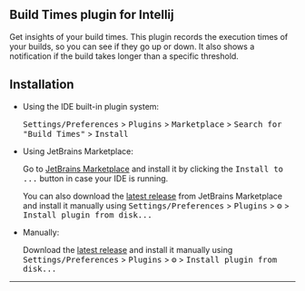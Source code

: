## Build Times plugin for Intellij
Get insights of your build times. This plugin records the execution times of your builds, so you can see if they go up or down. It also shows a notification if the build takes longer than a specific threshold.

## Installation

- Using the IDE built-in plugin system:

  <kbd>Settings/Preferences</kbd> > <kbd>Plugins</kbd> > <kbd>Marketplace</kbd> > <kbd>Search for "Build Times"</kbd> >
  <kbd>Install</kbd>

- Using JetBrains Marketplace:

  Go to [JetBrains Marketplace](https://plugins.jetbrains.com/plugin/25930-build-times) and install it by clicking the <kbd>Install to ...</kbd> button in case your IDE is running.

  You can also download the [latest release](https://plugins.jetbrains.com/plugin/25930-build-times/versions) from JetBrains Marketplace and install it manually using
  <kbd>Settings/Preferences</kbd> > <kbd>Plugins</kbd> > <kbd>⚙️</kbd> > <kbd>Install plugin from disk...</kbd>

- Manually:

  Download the [latest release](https://github.com/EarlOfEgo/BuildTimes/releases/latest) and install it manually using
  <kbd>Settings/Preferences</kbd> > <kbd>Plugins</kbd> > <kbd>⚙️</kbd> > <kbd>Install plugin from disk...</kbd>


---